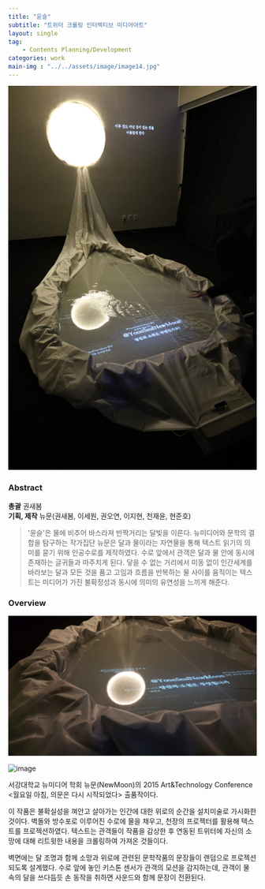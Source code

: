 ```yaml
---
title: "윤슬"
subtitle: "트위터 크롤링 인터렉티브 미디어아트"
layout: single
tag: 
    - Contents Planning/Development
categories: work
main-img : "../../assets/image/image14.jpg"
---
```


![image](../../assets/image/image14-2.jpg)  

### Abstract

__총괄__  권새봄  
__기획, 제작__  뉴문(권새봄, 이세원, 권오연, 이지현, 천재윤, 현준호)


>'윤슬'은 물에 비추어 바스라져 반짝거리는 달빛을 이른다. 뉴미디어와 문학의 결합을 탐구하는 작가집단 뉴문은 달과 물이라는 자연물을 통해 텍스트 읽기의 의미를 묻기 위해 인공수로를 제작하였다. 수로 앞에서 관객은 달과 물 안에 동시에 존재하는 글귀들과 마주치게 된다. 닿을 수 없는 거리에서 미동 없이 인간세계를 바라보는 달과 모든 것을 품고 고임과 흐름을 반복하는 물 사이를 움직이는 텍스트는 미디어가 가진 불확정성과 동시에 의미의 유연성을 느끼게 해준다.

### Overview
  
![image](../../assets/image/image14-3.jpg) 
  
![image](../../assets/image/image14.jpg) 
  
서강대학교 뉴미디어 학회 뉴문(NewMoon)의 2015 Art&Technology Conference <월요일 아침, 의문은 다시 시작되었다> 출품작이다.  
  
이 작품은 불확실성을 껴안고 살아가는 인간에 대한 위로의 순간을 설치미술로 가시화한 것이다. 벽돌와 방수포로 이루어진 수로에 물을 채우고, 천장의 프로젝터를 활용해 텍스트를 프로젝션하였다. 텍스트는 관객들이 작품을 감상한 후 연동된 트위터에 자신의 소망에 대해 리트윗한 내용을 크롤링하여 가져온 것들이다.  
  
벽면에는 달 조명과 함께 소망과 위로에 관련된 문학작품의 문장들이 랜덤으로 프로젝션되도록 설계했다. 수로 앞에 놓인 키스톤 센서가 관객의 모션을 감지하는데, 관객이 물 속의 달을 쓰다듬듯 손 동작을 취하면 사운드와 함께 문장이 전환된다.  